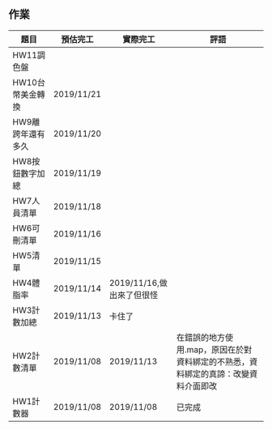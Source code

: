 ## 作業

|題目|預估完工|實際完工|評語|
|---|---|---|---|
|HW11調色盤||||
|HW10台幣美金轉換|2019/11/21|||
|HW9離跨年還有多久|2019/11/20|||
|HW8按鈕數字加總|2019/11/19|||
|HW7人員清單|2019/11/18|   |   |
|HW6可刪清單|2019/11/16|   |   |
|HW5清單|2019/11/15|   |   |
|HW4體脂率|2019/11/14|2019/11/16,做出來了但很怪|   |
|HW3計數加總|2019/11/13|卡住了||
|HW2計數清單|2019/11/08|2019/11/13|在錯誤的地方使用.map，原因在於對資料綁定的不熟悉，資料綁定的真諦：改變資料介面即改|
|HW1計數器|2019/11/08|2019/11/08|已完成|
